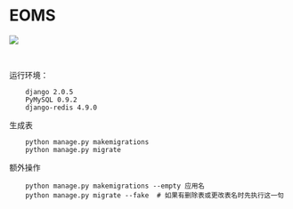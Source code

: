 <h1>EOMS</h1>   

[![](https://travis-ci.org/Alamofire/Alamofire.svg?branch=master)](https://travis-ci.org/Asa6/EOMS)



<br />

运行环境： 


        django 2.0.5 
        PyMySQL 0.9.2
        django-redis 4.9.0




生成表

        python manage.py makemigrations
        python manage.py migrate


额外操作

        python manage.py makemigrations --empty 应用名
        python manage.py migrate --fake  # 如果有删除表或更改表名时先执行这一句


